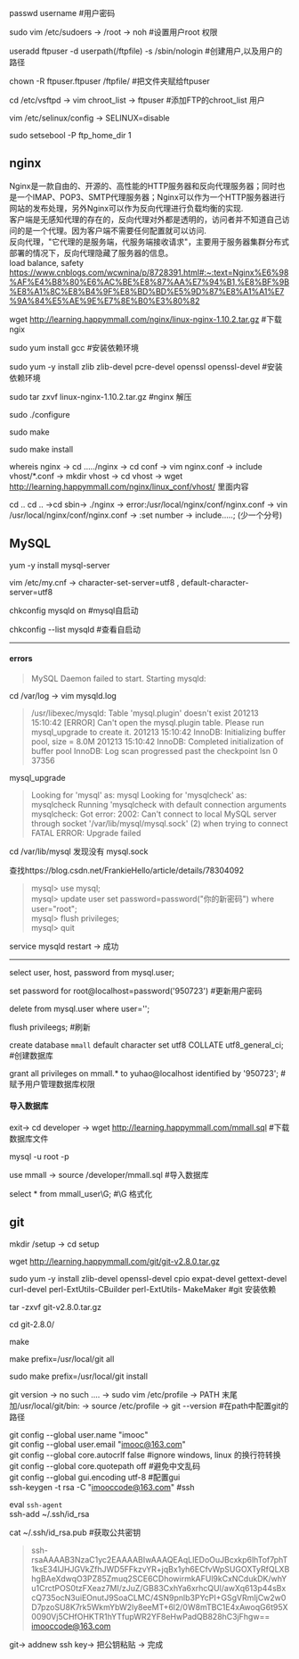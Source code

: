 passwd username  #用户密码
 
sudo vim /etc/sudoers -> /root -> noh  #设置用户root 权限  

useradd ftpuser -d userpath(/ftpfile) -s /sbin/nologin  #创建用户,以及用户的路径

chown -R ftpuser.ftpuser /ftpfile/   #把文件夹赋给ftpuser

cd /etc/vsftpd -> vim chroot_list -> ftpuser #添加FTP的chroot_list 用户

vim  /etc/selinux/config -> SELINUX=disable 

sudo setsebool -P ftp_home_dir 1

## nginx    
Nginx是一款自由的、开源的、高性能的HTTP服务器和反向代理服务器；同时也是一个IMAP、POP3、SMTP代理服务器；Nginx可以作为一个HTTP服务器进行网站的发布处理，另外Nginx可以作为反向代理进行负载均衡的实现.  
客户端是无感知代理的存在的，反向代理对外都是透明的，访问者并不知道自己访问的是一个代理。因为客户端不需要任何配置就可以访问.  
反向代理，"它代理的是服务端，代服务端接收请求"，主要用于服务器集群分布式部署的情况下，反向代理隐藏了服务器的信息。  
load balance, safety  
https://www.cnblogs.com/wcwnina/p/8728391.html#:~:text=Nginx%E6%98%AF%E4%B8%80%E6%AC%BE%E8%87%AA%E7%94%B1,%E8%BF%9B%E8%A1%8C%E8%B4%9F%E8%BD%BD%E5%9D%87%E8%A1%A1%E7%9A%84%E5%AE%9E%E7%8E%B0%E3%80%82

wget http://learning.happymmall.com/nginx/linux-nginx-1.10.2.tar.gz #下载ngix

sudo yum install gcc #安装依赖环境

sudo yum -y install zlib zlib-devel pcre-devel openssl openssl-devel #安装依赖环境

sudo tar zxvf linux-nginx-1.10.2.tar.gz #nginx 解压

sudo ./configure

sudo make

sudo make install

whereis nginx -> cd ...../nginx -> cd conf -> vim nginx.conf ->  include vhost/*.conf -> mkdir vhost -> cd vhost -> wget http://learning.happymmall.com/nginx/linux_conf/vhost/ 里面内容

cd .. cd .. ->cd sbin-> ./nginx -> error:/usr/local/nginx/conf/nginx.conf -> vin /usr/local/nginx/conf/nginx.conf -> :set number -> include.....; (少一个分号)

## MySQL

yum -y install mysql-server  

vim /etc/my.cnf -> character-set-server=utf8 , default-character-server=utf8

chkconfig mysqld on  #mysql自启动

chkconfig --list mysqld  #查看自启动

-----------------------------------------------------------  
#### errors
>MySQL Daemon failed to start.
>Starting mysqld:   

cd /var/log -> vim mysqld.log

>/usr/libexec/mysqld: Table 'mysql.plugin' doesn't exist
>201213 15:10:42 [ERROR] Can't open the mysql.plugin table. Please run mysql_upgrade to create it.
>201213 15:10:42  InnoDB: Initializing buffer pool, size = 8.0M
>201213 15:10:42  InnoDB: Completed initialization of buffer pool
>InnoDB: Log scan progressed past the checkpoint lsn 0 37356

mysql_upgrade

>Looking for 'mysql' as: mysql
>Looking for 'mysqlcheck' as: mysqlcheck
>Running 'mysqlcheck with default connection arguments
>mysqlcheck: Got error: 2002: Can't connect to local MySQL server through socket '/var/lib/mysql/mysql.sock' (2) when trying to connect
>FATAL ERROR: Upgrade failed

cd /var/lib/mysql 发现没有 mysql.sock

查找https://blog.csdn.net/FrankieHello/article/details/78304092

>mysql> use mysql;  
>mysql> update user set password=password("你的新密码") where user="root";  
>mysql> flush privileges;  
>mysql> quit   

service mysqld restart -> 成功

-----------------------------------------------------------  

select user, host, password from mysql.user;  

set password for root@localhost=password('950723')   #更新用户密码

delete from mysql.user where user='';

flush privileegs;   #刷新

create database `mmall` default character set utf8 COLLATE utf8_general_ci;  #创建数据库

grant all privileges on mmall.* to yuhao@localhost identified by '950723';   #赋予用户管理数据库权限

#### 导入数据库

exit-> cd developer -> wget http://learning.happymmall.com/mmall.sql     #下载数据库文件

mysql -u root -p

use mmall -> source /developer/mmall.sql     #导入数据库

select * from mmall_user\G;    #\G 格式化


## git

mkdir /setup -> cd setup

wget http://learning.happymmall.com/git/git-v2.8.0.tar.gz

sudo yum -y install zlib-devel openssl-devel cpio expat-devel gettext-devel curl-devel perl-ExtUtils-CBuilder perl-ExtUtils- MakeMaker     #git 安装依赖

tar -zxvf git-v2.8.0.tar.gz 

cd git-2.8.0/

make

make prefix=/usr/local/git all

sudo make prefix=/usr/local/git install

git version -> no such .... -> sudo vim /etc/profile -> PATH 末尾加/usr/local/git/bin: -> source /etc/profile -> git --version   #在path中配置git的路径

git config --global user.name "imooc"     
git config --global user.email "imooc@163.com"    
git config --global core.autocrlf false       #ignore windows, linux 的换行符转换   
git config --global core.quotepath off        #避免中文乱码   
git config --global gui.encoding utf-8        #配置gui   
ssh-keygen -t rsa -C "imooccode@163.com"      #ssh

eval `ssh-agent`  
ssh-add ~/.ssh/id_rsa   
 
cat ~/.ssh/id_rsa.pub    #获取公共密钥  
>ssh-rsaAAAAB3NzaC1yc2EAAAABIwAAAQEAqLIEDoOuJBcxkp6lhTof7phT1ksE34IJHJGVkZfhJWD5FFkzvYR+jqBx1yh6ECfvWpSUGOXTyRfQLXBhgBAeXdwqO3PZ85Zmuq2SCE6CDhowirmkAFUl9kCxNCdukDK/whYu1CrctPOS0tzFXeaz7MI/zJuZ/GB83CxhYa6xrhcQUl/awXq613p44sBxcQ735ocN3uiEOnutJ9SoaCLMC/4SN9pnlb3PYcPI+GSgVRmIjCw2w0D7pzoSU8K7rk5WkmYbW2ly8eeMT+6l2/0W8mTBC1E4xAwoqG6t95X0090Vj5CHfOHKTR1hYTfupWR2YF8eHwPadQB828hC3jFhgw== imooccode@163.com

git-> addnew ssh key-> 把公钥粘贴 -> 完成









